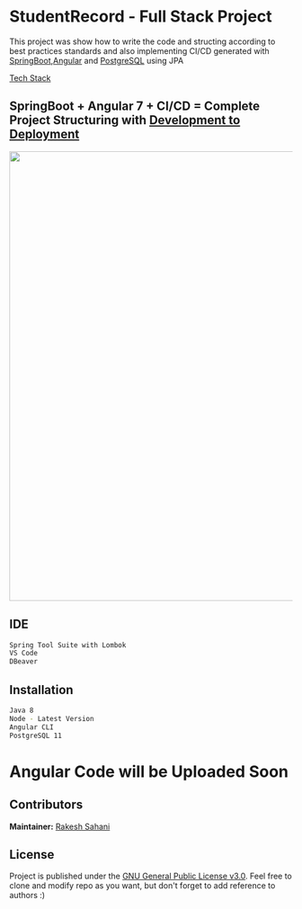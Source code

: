 # StudentRecord - Full Stack Project

This project was show how to write the code and structing according to best practices standards and also implementing CI/CD generated with [SpringBoot](https://spring.io/),[Angular](https://angular.io/) and [PostgreSQL](https://www.postgresql.org/)
 using JPA
 
[Tech Stack](https://github.com/Only1Ryu/StudentRecord/blob/master/img.png)
## SpringBoot + Angular 7 + CI/CD = Complete Project Structuring with [Development to Deployment](https://github.com/Only1Ryu/StudentRecord/blob/master/img.png)

<p align="center">
<img width="800px"  src="https://github.com/Only1Ryu/StudentRecord/blob/master/img.png">
</p>

## IDE 

```bash
Spring Tool Suite with Lombok
VS Code
DBeaver
```
## Installation

```bash
Java 8
Node - Latest Version
Angular CLI
PostgreSQL 11
```

# Angular Code will be Uploaded Soon



## Contributors

**Maintainer:** [Rakesh Sahani](https://github.com/Only1Ryu)

## License

Project is published under the [GNU General Public License v3.0](/LICENSE).
Feel free to clone and modify repo as you want, but don't forget to add reference to authors :)
